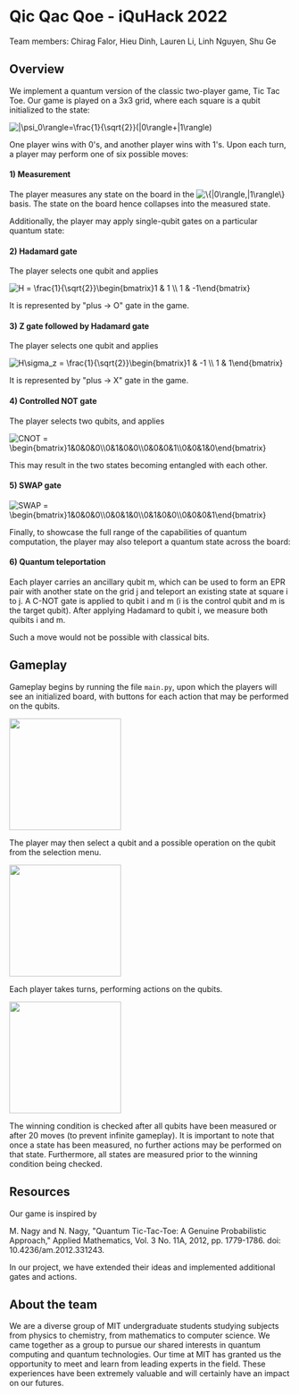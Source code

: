 # Qic Qac Qoe - iQuHack 2022

Team members: Chirag Falor, Hieu Dinh, Lauren Li, Linh Nguyen, Shu Ge


## Overview

We implement a quantum version of the classic two-player game, Tic Tac Toe. Our game is played on a 3x3 grid, where each square is a qubit initialized to the state:

<img src="https://latex.codecogs.com/svg.image?|\psi_0\rangle=\frac{1}{\sqrt{2}}(|0\rangle&plus;|1\rangle)" title="|\psi_0\rangle=\frac{1}{\sqrt{2}}(|0\rangle+|1\rangle)" />

One player wins with 0's, and another player wins with 1's. Upon each turn, a player may perform one of six possible moves:

#### 1) Measurement

The player measures any state on the board in the <img src="https://latex.codecogs.com/svg.image?\{|0\rangle,|1\rangle\}" title="\{|0\rangle,|1\rangle\}" /> basis. The state on the board hence collapses into the measured state. 

Additionally, the player may apply single-qubit gates on a particular quantum state:

#### 2) Hadamard gate

The player selects one qubit and applies 

<img src="https://latex.codecogs.com/svg.image?H&space;=&space;\frac{1}{\sqrt{2}}\begin{bmatrix}1&space;&&space;1&space;\\&space;1&space;&&space;-1\end{bmatrix}" title="H = \frac{1}{\sqrt{2}}\begin{bmatrix}1 & 1 \\ 1 & -1\end{bmatrix}" />

It is represented by "plus -> O" gate in the game.

#### 3) Z gate followed by Hadamard gate

The player selects one qubit and applies 

<img src="https://latex.codecogs.com/svg.image?H\sigma_z&space;=&space;\frac{1}{\sqrt{2}}\begin{bmatrix}1&space;&&space;-1&space;\\&space;1&space;&&space;1\end{bmatrix}" title="H\sigma_z = \frac{1}{\sqrt{2}}\begin{bmatrix}1 & -1 \\ 1 & 1\end{bmatrix}" />

It is represented by "plus -> X" gate in the game.

#### 4) Controlled NOT gate

The player selects two qubits, and applies

<img src="https://latex.codecogs.com/svg.image?CNOT&space;=&space;\begin{bmatrix}1&0&0&0\\0&1&0&0\\0&0&0&1\\0&0&1&0\end{bmatrix}" title="CNOT = \begin{bmatrix}1&0&0&0\\0&1&0&0\\0&0&0&1\\0&0&1&0\end{bmatrix}" />

This may result in the two states becoming entangled with each other. 

#### 5) SWAP gate

<img src="https://latex.codecogs.com/svg.image?SWAP&space;=&space;\begin{bmatrix}1&0&0&0\\0&0&1&0\\0&1&0&0\\0&0&0&1\end{bmatrix}" title="SWAP = \begin{bmatrix}1&0&0&0\\0&0&1&0\\0&1&0&0\\0&0&0&1\end{bmatrix}" />

Finally, to showcase the full range of the capabilities of quantum computation, the player may also teleport a quantum state across the board:

#### 6) Quantum teleportation

Each player carries an ancillary qubit m, which can be used to form an EPR pair with another state on the grid j and teleport an existing state at square i to j. A C-NOT gate is applied to qubit i and m (i is the control qubit and m is the target qubit). After applying Hadamard to qubit i, we measure both quibits i and m. 

Such a move would not be possible with classical bits.

## Gameplay

Gameplay begins by running the file `main.py`, upon which the players will see an initialized board, with buttons for each action that may be performed on the qubits.

<img src="https://user-images.githubusercontent.com/36899444/151707898-f3802d94-4efb-49a3-8b3c-efc35ef1d69c.png" width="200" >

The player may then select a qubit and a possible operation on the qubit from the selection menu. 

<img src="https://user-images.githubusercontent.com/36899444/151708033-9edd71f7-ff19-4f60-97af-f4cccc249fe4.png" width="200" >

Each player takes turns, performing actions on the qubits. 

<img src="https://user-images.githubusercontent.com/36899444/151708161-5fcb9572-ef5a-4a6f-a8a9-5d10fabf7e43.png" width="200" >

The winning condition is checked after all qubits have been measured or after 20 moves (to prevent infinite gameplay). It is important to note that once a state has been measured, no further actions may be performed on that state. Furthermore, all states are measured prior to the winning condition being checked.

## Resources

Our game is inspired by 

M. Nagy and N. Nagy, "Quantum Tic-Tac-Toe: A Genuine Probabilistic Approach," Applied Mathematics, Vol. 3 No. 11A, 2012, pp. 1779-1786. doi: 10.4236/am.2012.331243.

In our project, we have extended their ideas and implemented additional gates and actions. 

## About the team

We are a diverse group of MIT undergraduate students studying subjects from physics to chemistry, from mathematics to computer science. We came together as a group to pursue our shared interests in quantum computing and quantum technologies. Our time at MIT has granted us the opportunity to meet and learn from leading experts in the field. These experiences have been extremely valuable and will certainly have an impact on our futures.
